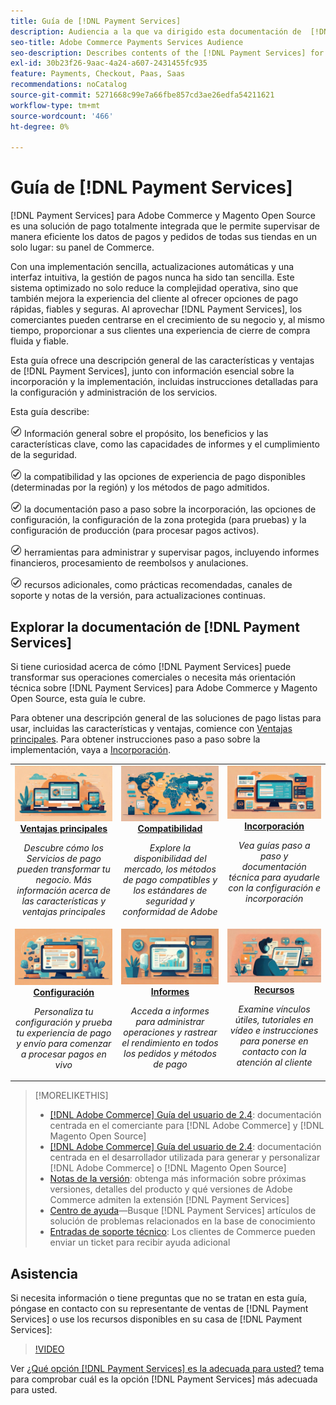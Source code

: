```yaml
---
title: Guía de [!DNL Payment Services]
description: Audiencia a la que va dirigido esta documentación de  [!DNL Payment Services] for [!DNL Adobe Commerce] .
seo-title: Adobe Commerce Payments Services Audience
seo-description: Describes contents of the [!DNL Payment Services] for Adobe Commerce documentation
exl-id: 30b23f26-9aac-4a24-a607-2431455fc935
feature: Payments, Checkout, Paas, Saas
recommendations: noCatalog
source-git-commit: 5271668c99e7a66fbe857cd3ae26edfa54211621
workflow-type: tm+mt
source-wordcount: '466'
ht-degree: 0%

---
```



# Guía de [!DNL Payment Services]

[!DNL Payment Services] para Adobe Commerce y Magento Open Source es una solución de pago totalmente integrada que le permite supervisar de manera eficiente los datos de pagos y pedidos de todas sus tiendas en un solo lugar: su panel de Commerce.

Con una implementación sencilla, actualizaciones automáticas y una interfaz intuitiva, la gestión de pagos nunca ha sido tan sencilla.  Este sistema optimizado no solo reduce la complejidad operativa, sino que también mejora la experiencia del cliente al ofrecer opciones de pago rápidas, fiables y seguras. Al aprovechar [!DNL Payment Services], los comerciantes pueden centrarse en el crecimiento de su negocio y, al mismo tiempo, proporcionar a sus clientes una experiencia de cierre de compra fluida y fiable.

Esta guía ofrece una descripción general de las características y ventajas de [!DNL Payment Services], junto con información esencial sobre la incorporación y la implementación, incluidas instrucciones detalladas para la configuración y administración de los servicios.

Esta guía describe:

![comprobar](assets/icon-check.png) Información general sobre el propósito, los beneficios y las características clave, como las capacidades de informes y el cumplimiento de la seguridad.

![comprobar](assets/icon-check.png) la compatibilidad y las opciones de experiencia de pago disponibles (determinadas por la región) y los métodos de pago admitidos.

![comprobar](assets/icon-check.png) la documentación paso a paso sobre la incorporación, las opciones de configuración, la configuración de la zona protegida (para pruebas) y la configuración de producción (para procesar pagos activos).

![comprobar](assets/icon-check.png) herramientas para administrar y supervisar pagos, incluyendo informes financieros, procesamiento de reembolsos y anulaciones.

![comprobar](assets/icon-check.png) recursos adicionales, como prácticas recomendadas, canales de soporte y notas de la versión, para actualizaciones continuas.

## Explorar la documentación de [!DNL Payment Services]

Si tiene curiosidad acerca de cómo [!DNL Payment Services] puede transformar sus operaciones comerciales o necesita más orientación técnica sobre [!DNL Payment Services] para Adobe Commerce y Magento Open Source, esta guía le cubre.

Para obtener una descripción general de las soluciones de pago listas para usar, incluidas las características y ventajas, comience con [Ventajas principales](introduction.md). Para obtener instrucciones paso a paso sobre la implementación, vaya a [Incorporación](onboard.md).

<table style="table-layout:fixed">
<tr style="border: 0;">
<td valign="top" style="text-align: center;">
   <div>
      <a href="introduction.md">
      <img alt="Servicios de pago" src="assets/benefits.jpg">
      <strong >Ventajas principales</strong>
      </a>
   </div>
   <p>
      <em>Descubre cómo los Servicios de pago pueden transformar tu negocio. Más información acerca de las características y ventajas principales</em>
   </p>
</td>
<td valign="top" style="text-align: center;">
   <div>
      <a href="compatibility.md">
      <img alt="Servicios de pago" src="assets/compatibility.jpg">
      <strong>Compatibilidad</strong>
      </a>
   </div>
   <p>
      <em>Explore la disponibilidad del mercado, los métodos de pago compatibles y los estándares de seguridad y conformidad de Adobe</em>
   </p>
</td>
<td valign="top" style="text-align: center;">
   <div>
      <a href="onboard.md">
      <img alt="Servicios de pago" src="assets/onboard.jpg">
      <strong>Incorporación</strong>
      </a>
   </div>
   <p>
      <em>Vea guías paso a paso y documentación técnica para ayudarle con la configuración e incorporación</em>
   </p>
</td>
<tr style="border: 0;">
<td valign="top" style="text-align: center;">
   <div>
      <a href="configure-admin.md">
      <img alt="Servicios de pago" src="assets/configuration.jpg">
      <strong>Configuración</strong>
      </a>
   </div>
   <p>
      <em>Personaliza tu configuración y prueba tu experiencia de pago y envío para comenzar a procesar pagos en vivo</em>
   </p>
</td>
<td valign="top" style="text-align: center;">
   <div>
      <a href="reporting.md">
      <img alt="Servicios de pago" src="assets/reporting.jpg">
      <strong>Informes</strong>
      </a>
   </div>
   <p>
      <em>Acceda a informes para administrar operaciones y rastrear el rendimiento en todos los pedidos y métodos de pago</em>
   </p>
</td>
<td valign="top" style="text-align: center;">
   <div>
      <a href="release-notes.md">
      <img alt="Servicios de pago" src="assets/resources.jpg">
      <strong>Recursos</strong>
      </a>
   </div>
   <p>
      <em>Examine vínculos útiles, tutoriales en vídeo e instrucciones para ponerse en contacto con la atención al cliente</em>
   </p>
</td>
</table>

>[!MORELIKETHIS]
>
> * [[!DNL Adobe Commerce] Guía del usuario de 2.4](https://experienceleague.adobe.com/docs/commerce-admin/user-guides/home.html?lang=es): documentación centrada en el comerciante para [!DNL Adobe Commerce] y [!DNL Magento Open Source]
> * [[!DNL Adobe Commerce] Guía del usuario de 2.4](https://experienceleague.adobe.com/docs/commerce-admin/user-guides/home.html?lang=es): documentación centrada en el desarrollador utilizada para generar y personalizar [!DNL Adobe Commerce] o [!DNL Magento Open Source]
> * [Notas de la versión](release-notes.md): obtenga más información sobre próximas versiones, detalles del producto y qué versiones de Adobe Commerce admiten la extensión [!DNL Payment Services]
> * [Centro de ayuda](https://experienceleague.adobe.com/docs/commerce-knowledge-base/kb/overview.html?lang=es)—Busque [!DNL Payment Services] artículos de solución de problemas relacionados en la base de conocimiento
> * [Entradas de soporte técnico](https://experienceleague.adobe.com/docs/commerce-knowledge-base/kb/help-center-guide/magento-help-center-user-guide.html?lang=es#submit-ticket): Los clientes de Commerce pueden enviar un ticket para recibir ayuda adicional

## Asistencia

Si necesita información o tiene preguntas que no se tratan en esta guía, póngase en contacto con su representante de ventas de [!DNL Payment Services] o use los recursos disponibles en su casa de [!DNL Payment Services]:

>[!VIDEO](https://video.tv.adobe.com/v/3448230?captions=spa)

Ver [¿Qué opción  [!DNL Payment Services]  es la adecuada para usted?](compatibility.md#which-payment-services-option-is-right-for-you) tema para comprobar cuál es la opción [!DNL Payment Services] más adecuada para usted.

